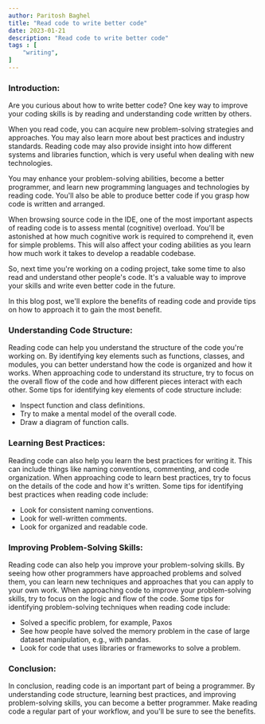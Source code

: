 ```yaml
---
author: Paritosh Baghel
title: "Read code to write better code"
date: 2023-01-21
description: "Read code to write better code"
tags : [
    "writing",
]
---
```


### Introduction:

Are you curious about how to write better code? One key way to improve your coding skills is by reading and understanding code written by others.

When you read code, you can acquire new problem-solving strategies and approaches. You may also learn more about best practices and industry standards. Reading code may also provide insight into how different systems and libraries function, which is very useful when dealing with new technologies.

You may enhance your problem-solving abilities, become a better programmer, and learn new programming languages and technologies by reading code. You'll also be able to produce better code if you grasp how code is written and arranged.

When browsing source code in the IDE, one of the most important aspects of reading code is to assess mental (cognitive) overload. You'll be astonished at how much cognitive work is required to comprehend it, even for simple problems. This will also affect your coding abilities as you learn how much work it takes to develop a readable codebase.

So, next time you're working on a coding project, take some time to also read and understand other people's code. It's a valuable way to improve your skills and write even better code in the future.

In this blog post, we'll explore the benefits of reading code and provide tips on how to approach it to gain the most benefit.


### Understanding Code Structure:

Reading code can help you understand the structure of the code you're working on. By identifying key elements such as functions, classes, and modules, you can better understand how the code is organized and how it works. When approaching code to understand its structure, try to focus on the overall flow of the code and how different pieces interact with each other. Some tips for identifying key elements of code structure include:

- Inspect function and class definitions.
- Try to make a mental model of the overall code.
- Draw a diagram of function calls.

### Learning Best Practices:

Reading code can also help you learn the best practices for writing it. This can include things like naming conventions, commenting, and code organization. When approaching code to learn best practices, try to focus on the details of the code and how it's written. Some tips for identifying best practices when reading code include:

- Look for consistent naming conventions.
- Look for well-written comments.
- Look for organized and readable code.

### Improving Problem-Solving Skills:

Reading code can also help you improve your problem-solving skills. By seeing how other programmers have approached problems and solved them, you can learn new techniques and approaches that you can apply to your own work. When approaching code to improve your problem-solving skills, try to focus on the logic and flow of the code. Some tips for identifying problem-solving techniques when reading code include:

- Solved a specific problem, for example, Paxos
- See how people have solved the memory problem in the case of large dataset manipulation, e.g., with pandas.
- Look for code that uses libraries or frameworks to solve a problem.

### Conclusion:

In conclusion, reading code is an important part of being a programmer. By understanding code structure, learning best practices, and improving problem-solving skills, you can become a better programmer. Make reading code a regular part of your workflow, and you'll be sure to see the benefits.